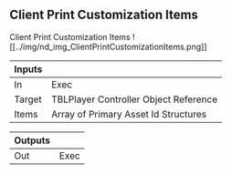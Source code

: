 ## Client Print Customization Items
Client Print Customization Items
![[../img/nd_img_ClientPrintCustomizationItems.png]]

|Inputs||
|--|--|
| In | Exec |
| Target | TBLPlayer Controller Object Reference |
| Items | Array of Primary Asset Id Structures |

|Outputs||
|--|--|
| Out | Exec |
